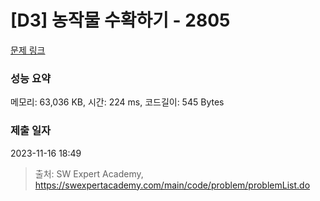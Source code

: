 # [D3] 농작물 수확하기 - 2805 

[문제 링크](https://swexpertacademy.com/main/code/problem/problemDetail.do?contestProbId=AV7GLXqKAWYDFAXB) 

### 성능 요약

메모리: 63,036 KB, 시간: 224 ms, 코드길이: 545 Bytes

### 제출 일자

2023-11-16 18:49



> 출처: SW Expert Academy, https://swexpertacademy.com/main/code/problem/problemList.do